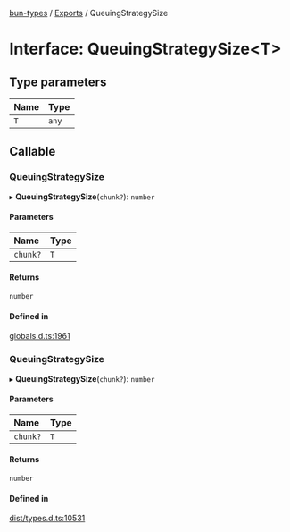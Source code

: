 [bun-types](https://github.com/oven-sh/bun-types/blob/master/api-docs/README.md) / [Exports](https://github.com/oven-sh/bun-types/blob/master/api-docs/modules.md) / QueuingStrategySize

# Interface: QueuingStrategySize<T\>

## Type parameters

| Name | Type |
| :------ | :------ |
| `T` | `any` |

## Callable

### QueuingStrategySize

▸ **QueuingStrategySize**(`chunk?`): `number`

#### Parameters

| Name | Type |
| :------ | :------ |
| `chunk?` | `T` |

#### Returns

`number`

#### Defined in

[globals.d.ts:1961](https://github.com/valgaze/bun-types/blob/6f8dbf8/globals.d.ts#L1961)

### QueuingStrategySize

▸ **QueuingStrategySize**(`chunk?`): `number`

#### Parameters

| Name | Type |
| :------ | :------ |
| `chunk?` | `T` |

#### Returns

`number`

#### Defined in

[dist/types.d.ts:10531](https://github.com/valgaze/bun-types/blob/6f8dbf8/dist/types.d.ts#L10531)
